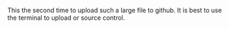 This the second time to upload such a large file to github. It is best to use the terminal to upload or source control.
